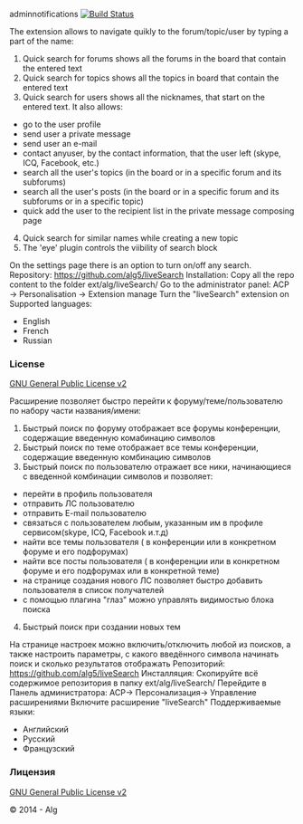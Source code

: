 
adminnotifications
[![Build Status](https://travis-ci.org/alg5/adminnotifications.svg?branch=master)](https://travis-ci.org/alg5/adminnotifications)

The extension allows to navigate quikly to the forum/topic/user by typing a part of the name:
1. Quick search for forums shows all the forums in the board that contain the entered text
2. Quick search for topics shows all the topics in board that contain the entered text
3. Quick search for users shows all the nicknames, that start on the entered text. It also allows:
- go to the user profile
- send user a private message
- send user an e-mail
- contact anyuser, by the contact information, that the user left (skype, ICQ, Facebook, etc.)
- search all the user's topics (in the board or in a specific forum and its subforums)
- search all the user's posts (in the board or in a specific forum and its subforums or in a specific topic)
- quick add the user to the recipient list in the private message composing page 
4. Quick search for similar names while creating a new topic
5. The 'eye' plugin controls the viibility of search block

On the settings page there is an option to turn on/off any search.
Repository: https://github.com/alg5/liveSearch
Installation:
Copy all the repo content to the folder ext/alg/liveSearch/
Go to the administrator panel: ACP -> Personalisation -> Extension manage
Turn the "liveSearch" extension on
Supported languages:
- English
- French
- Russian

### License
[GNU General Public License v2](http://opensource.org/licenses/GPL-2.0)

Расширение позволяет быстро перейти к форуму/теме/пользователю по набору части названия/имени:
1. Быстрый поиск по форуму отображает все форумы конференции, содержащие введенную комабинацию символов
2. Быстрый поиск по теме отображает все темы конференции, содержащие введенную комбинацию символов
3. Быстрый поиск по пользователю отражает все ники, начинающиеся с введенной комбинации символов и позволяет:
- перейти в профиль пользователя
- отправить ЛС пользователю
- отправить E-mail пользователю
- связаться с пользователем любым, указанным им в профиле сервисом(skype, ICQ, Facebook и.т.д)
- найти все темы пользователя ( в конференции или в конкретном форуме и его подфорумах)
- найти все посты пользователя ( в конференции или в конкретном форуме и его подфорумах или в конкретной теме) 
- на странице создания нового ЛС позволяет быстро добавить пользователя в список получателей
- с помощью плагина "глаз" можно управлять видимостью блока поиска
4. Быстрый поиск при создании новых тем

На странице настроек можно включить/отключить любой из поисков, а также настроить параметры, с какого введённого символа начинать поиск и сколько результатов отображать
Репозиторий: https://github.com/alg5/liveSearch
Инсталляция:
Скопируйте всё содержимое репозитория в папку ext/alg/liveSearch/
Перейдите в Панель администратора: АСР-> Персонализация-> Управление расширениями 
Включите расширение "liveSearch"
Поддерживаемые языки:
- Английский
- Русский
- Французский

### Лицензия
[GNU General Public License v2](http://opensource.org/licenses/GPL-2.0)


© 2014 - Alg


